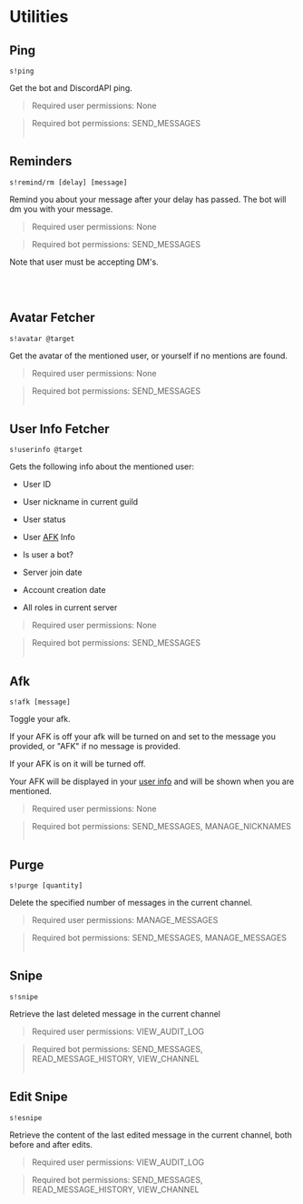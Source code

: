 # Utilities

## Ping

``s!ping``

Get the bot and DiscordAPI ping.


> Required user permissions: None

> Required bot permissions: SEND_MESSAGES
<br/><br/>

## Reminders
``s!remind/rm [delay] [message]``

Remind you about your message after your delay has passed. The bot will dm you with your message.


> Required user permissions: None

> Required bot permissions: SEND_MESSAGES


Note that user must be accepting DM's.

<br/><br/>

## Avatar Fetcher
``s!avatar @target``

Get the avatar of the mentioned user, or yourself if no mentions are found.


> Required user permissions: None

> Required bot permissions: SEND_MESSAGES
<br/><br/>

## User Info Fetcher
``s!userinfo @target``

Gets the following info about the mentioned user:

+ User ID

+ User nickname in current guild

+ User status

+ User [AFK](utilities.md#Afk) Info

+ Is user a bot?

+ Server join date

+ Account creation date

+ All roles in current server


> Required user permissions: None

> Required bot permissions: SEND_MESSAGES
<br/><br/>

## Afk

``s!afk [message]``

Toggle your afk.

If your AFK is off your afk will be turned on and set to the message you provided, or "AFK" if no message is provided.

If your AFK is on it will be turned off.

Your AFK will be displayed in your [user info](#user-info-fetcher) and will be shown when you are mentioned.


> Required user permissions: None

> Required bot permissions: SEND_MESSAGES, MANAGE_NICKNAMES
<br/><br/>

## Purge

``s!purge [quantity]``

Delete the specified number of messages in the current channel. 


> Required user permissions: MANAGE_MESSAGES

> Required bot permissions: SEND_MESSAGES, MANAGE_MESSAGES
<br/><br/>

## Snipe

``s!snipe``

Retrieve the last deleted message in the current channel


> Required user permissions: VIEW_AUDIT_LOG

> Required bot permissions: SEND_MESSAGES, READ_MESSAGE_HISTORY, VIEW_CHANNEL
<br/><br/>

## Edit Snipe

``s!esnipe``

Retrieve the content of the last edited message in the current channel, both before and after edits.


> Required user permissions: VIEW_AUDIT_LOG

> Required bot permissions: SEND_MESSAGES, READ_MESSAGE_HISTORY, VIEW_CHANNEL
